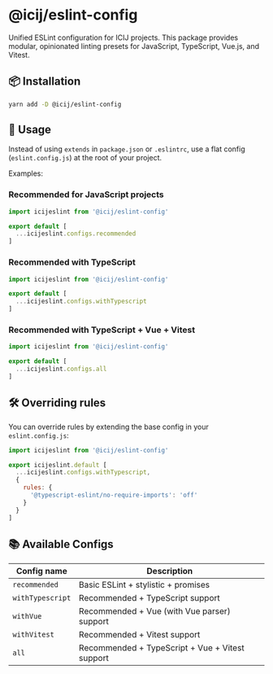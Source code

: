 # @icij/eslint-config

Unified ESLint configuration for ICIJ projects. This package provides modular, opinionated linting presets for JavaScript, TypeScript, Vue.js, and Vitest.

## 📦 Installation

```bash
yarn add -D @icij/eslint-config
```

## 🚀 Usage

Instead of using `extends` in `package.json` or `.eslintrc`, use a flat config (`eslint.config.js`) at the root of your project.

Examples:

### Recommended for JavaScript projects

```js
import icijeslint from '@icij/eslint-config'

export default [
  ...icijeslint.configs.recommended
]
```

### Recommended with TypeScript

```js
import icijeslint from '@icij/eslint-config'

export default [
  ...icijeslint.configs.withTypescript
]
```

### Recommended with TypeScript + Vue + Vitest

```js
import icijeslint from '@icij/eslint-config'

export default [
  ...icijeslint.configs.all
]
```

## 🛠 Overriding rules

You can override rules by extending the base config in your `eslint.config.js`:

```js
import icijeslint from '@icij/eslint-config'

export icijeslint.default [
  ...icijeslint.configs.withTypescript,
  {
    rules: {
      '@typescript-eslint/no-require-imports': 'off'
    }
  }
]
```

## 📚 Available Configs

| Config name      | Description                                     |
| ---------------- | ----------------------------------------------- |
| `recommended`    | Basic ESLint + stylistic + promises             |
| `withTypescript` | Recommended + TypeScript support                |
| `withVue`        | Recommended + Vue (with Vue parser) support     |
| `withVitest`     | Recommended + Vitest support                    |
| `all`            | Recommended + TypeScript + Vue + Vitest support |
